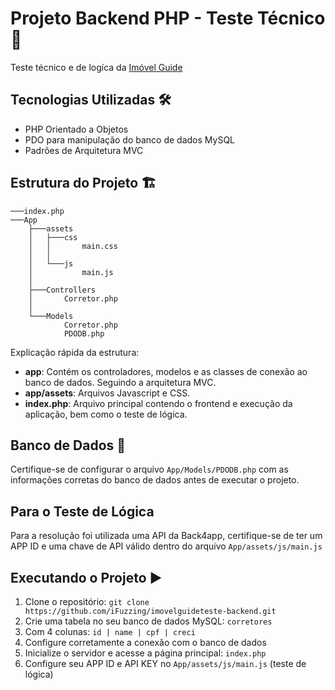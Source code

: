 # Projeto Backend PHP - Teste Técnico 🚀

Teste técnico e de logíca da [Imóvel Guide](https://www.imovelguide.com.br/)

## Tecnologias Utilizadas 🛠️

- PHP Orientado a Objetos
- PDO para manipulação do banco de dados MySQL
- Padrões de Arquitetura MVC

## Estrutura do Projeto 🏗️
```
───index.php
───App
    ├───assets
    │   ├───css
    │   │       main.css
    │   │
    │   └───js
    │           main.js
    │
    ├───Controllers
    │       Corretor.php
    │
    └───Models
            Corretor.php
            PDODB.php
```


Explicação rápida da estrutura:

- **app**: Contém os controladores, modelos e as classes de conexão ao banco de dados. Seguindo a arquitetura MVC.
- **app/assets**: Arquivos Javascript e CSS.
- **index.php**: Arquivo principal contendo o frontend e execução da aplicação, bem como o teste de lógica.


## Banco de Dados 💾

Certifique-se de configurar o arquivo `App/Models/PDODB.php` com as informações corretas do banco de dados antes de executar o projeto.

## Para o Teste de Lógica

Para a resolução foi utilizada uma API da Back4app, certifique-se de ter um APP ID e uma chave de API válido dentro do arquivo `App/assets/js/main.js`

## Executando o Projeto ▶️

1. Clone o repositório: `git clone https://github.com/iFuzzing/imovelguideteste-backend.git`
2. Crie uma tabela no seu banco de dados MySQL: `corretores`
3. Com 4 colunas: `id | name | cpf | creci`
4. Configure corretamente a conexão com o banco de dados
5. Inicialize o servidor e acesse a página principal: `index.php`
6. Configure seu APP ID e API KEY no `App/assets/js/main.js` (teste de lógica)

